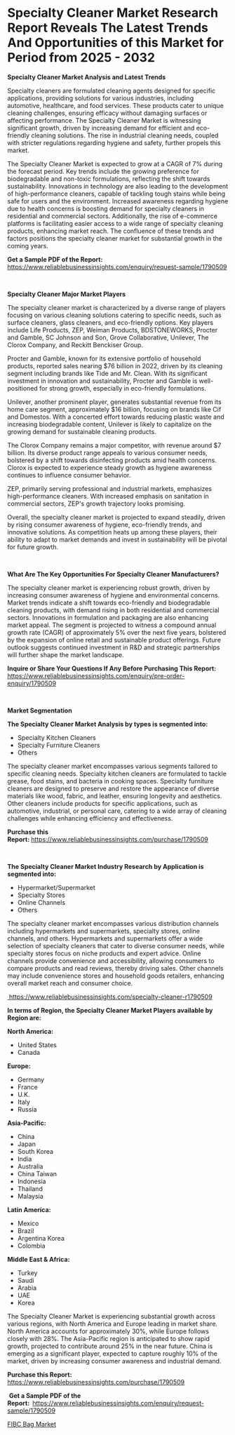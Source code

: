 <p><h1>Specialty Cleaner Market Research Report Reveals The Latest Trends And Opportunities of this Market for Period from 2025 - 2032</h1></p><p><strong>Specialty Cleaner Market Analysis and Latest Trends</strong></p>
<p><p>Specialty cleaners are formulated cleaning agents designed for specific applications, providing solutions for various industries, including automotive, healthcare, and food services. These products cater to unique cleaning challenges, ensuring efficacy without damaging surfaces or affecting performance. The Specialty Cleaner Market is witnessing significant growth, driven by increasing demand for efficient and eco-friendly cleaning solutions. The rise in industrial cleaning needs, coupled with stricter regulations regarding hygiene and safety, further propels this market. </p><p>The Specialty Cleaner Market is expected to grow at a CAGR of 7% during the forecast period. Key trends include the growing preference for biodegradable and non-toxic formulations, reflecting the shift towards sustainability. Innovations in technology are also leading to the development of high-performance cleaners, capable of tackling tough stains while being safe for users and the environment. Increased awareness regarding hygiene due to health concerns is boosting demand for specialty cleaners in residential and commercial sectors. Additionally, the rise of e-commerce platforms is facilitating easier access to a wide range of specialty cleaning products, enhancing market reach. The confluence of these trends and factors positions the specialty cleaner market for substantial growth in the coming years.</p></p>
<p><strong>Get a Sample PDF of the Report:&nbsp;</strong> <a href="https://www.reliablebusinessinsights.com/enquiry/request-sample/1790509?utm_campaign=2734&utm_medium=2&utm_source=Github&utm_content=ia&utm_term=04042025&utm_id=specialty-cleaner">https://www.reliablebusinessinsights.com/enquiry/request-sample/1790509</a></p>
<p>&nbsp;</p>
<p><strong>Specialty Cleaner Major Market Players</strong></p>
<p><p>The specialty cleaner market is characterized by a diverse range of players focusing on various cleaning solutions catering to specific needs, such as surface cleaners, glass cleaners, and eco-friendly options. Key players include Life Products, ZEP, Weiman Products, BDSTONEWORKS, Procter and Gamble, SC Johnson and Son, Grove Collaborative, Unilever, The Clorox Company, and Reckitt Benckiser Group.</p><p>Procter and Gamble, known for its extensive portfolio of household products, reported sales nearing $76 billion in 2022, driven by its cleaning segment including brands like Tide and Mr. Clean. With its significant investment in innovation and sustainability, Procter and Gamble is well-positioned for strong growth, especially in eco-friendly formulations.</p><p>Unilever, another prominent player, generates substantial revenue from its home care segment, approximately $16 billion, focusing on brands like Cif and Domestos. With a concerted effort towards reducing plastic waste and increasing biodegradable content, Unilever is likely to capitalize on the growing demand for sustainable cleaning products.</p><p>The Clorox Company remains a major competitor, with revenue around $7 billion. Its diverse product range appeals to various consumer needs, bolstered by a shift towards disinfecting products amid health concerns. Clorox is expected to experience steady growth as hygiene awareness continues to influence consumer behavior.</p><p>ZEP, primarily serving professional and industrial markets, emphasizes high-performance cleaners. With increased emphasis on sanitation in commercial sectors, ZEP's growth trajectory looks promising.</p><p>Overall, the specialty cleaner market is projected to expand steadily, driven by rising consumer awareness of hygiene, eco-friendly trends, and innovative solutions. As competition heats up among these players, their ability to adapt to market demands and invest in sustainability will be pivotal for future growth.</p></p>
<p>&nbsp;</p>
<p><strong>What Are The Key Opportunities For Specialty Cleaner Manufacturers?</strong></p>
<p><p>The specialty cleaner market is experiencing robust growth, driven by increasing consumer awareness of hygiene and environmental concerns. Market trends indicate a shift towards eco-friendly and biodegradable cleaning products, with demand rising in both residential and commercial sectors. Innovations in formulation and packaging are also enhancing market appeal. The segment is projected to witness a compound annual growth rate (CAGR) of approximately 5% over the next five years, bolstered by the expansion of online retail and sustainable product offerings. Future outlook suggests continued investment in R&D and strategic partnerships will further shape the market landscape.</p></p>
<p><strong>Inquire or Share Your Questions If Any Before Purchasing This Report:</strong> <a href="https://www.reliablebusinessinsights.com/enquiry/pre-order-enquiry/1790509?utm_campaign=2734&utm_medium=2&utm_source=Github&utm_content=ia&utm_term=04042025&utm_id=specialty-cleaner">https://www.reliablebusinessinsights.com/enquiry/pre-order-enquiry/1790509</a></p>
<p>&nbsp;</p>
<p><strong>Market Segmentation</strong></p>
<p><strong>The Specialty Cleaner Market Analysis by types is segmented into:</strong></p>
<p><ul><li>Specialty Kitchen Cleaners</li><li>Specialty Furniture Cleaners</li><li>Others</li></ul></p>
<p><p>The specialty cleaner market encompasses various segments tailored to specific cleaning needs. Specialty kitchen cleaners are formulated to tackle grease, food stains, and bacteria in cooking spaces. Specialty furniture cleaners are designed to preserve and restore the appearance of diverse materials like wood, fabric, and leather, ensuring longevity and aesthetics. Other cleaners include products for specific applications, such as automotive, industrial, or personal care, catering to a wide array of cleaning challenges while enhancing efficiency and effectiveness.</p></p>
<p><strong>Purchase this Report:&nbsp;</strong><a href="https://www.reliablebusinessinsights.com/purchase/1790509?utm_campaign=2734&utm_medium=2&utm_source=Github&utm_content=ia&utm_term=04042025&utm_id=specialty-cleaner">https://www.reliablebusinessinsights.com/purchase/1790509</a></p>
<p>&nbsp;</p>
<p><strong>The Specialty Cleaner Market Industry Research by Application is segmented into:</strong></p>
<p><ul><li>Hypermarket/Supermarket</li><li>Specialty Stores</li><li>Online Channels</li><li>Others</li></ul></p>
<p><p>The specialty cleaner market encompasses various distribution channels including hypermarkets and supermarkets, specialty stores, online channels, and others. Hypermarkets and supermarkets offer a wide selection of specialty cleaners that cater to diverse consumer needs, while specialty stores focus on niche products and expert advice. Online channels provide convenience and accessibility, allowing consumers to compare products and read reviews, thereby driving sales. Other channels may include convenience stores and household goods retailers, enhancing overall market reach and consumer choice.</p></p>
<p><a href="https://www.reliablebusinessinsights.com/specialty-cleaner-r1790509?utm_campaign=2734&utm_medium=2&utm_source=Github&utm_content=ia&utm_term=04042025&utm_id=specialty-cleaner">&nbsp;https://www.reliablebusinessinsights.com/specialty-cleaner-r1790509</a></p>
<p><strong>In terms of Region, the Specialty Cleaner Market Players available by Region are:</strong></p>
<p>
    <p> <strong> North America: </strong>
        <ul>
            <li>United States</li>
            <li>Canada</li>
        </ul>
        </p> 
    <p> <strong> Europe: </strong>
        <ul>
            <li>Germany</li>
            <li>France</li>
            <li>U.K.</li>
            <li>Italy</li>
            <li>Russia</li>
        </ul>
        </p> 
    <p> <strong> Asia-Pacific: </strong>
        <ul>
            <li>China</li>
            <li>Japan</li>
            <li>South Korea</li>
            <li>India</li>
            <li>Australia</li>
            <li>China Taiwan</li>
            <li>Indonesia</li>
            <li>Thailand</li>
            <li>Malaysia</li>
        </ul>
        </p> 
    <p> <strong> Latin America: </strong>
        <ul>
            <li>Mexico</li>
            <li>Brazil</li>
            <li>Argentina Korea</li>
            <li>Colombia</li>
        </ul>
        </p> 
    <p> <strong> Middle East & Africa: </strong>
        <ul>
            <li>Turkey</li>
            <li>Saudi</li>
            <li>Arabia</li>
            <li>UAE</li>
            <li>Korea</li>
        </ul>
    </p>
    </p>
<p><p>The Specialty Cleaner Market is experiencing substantial growth across various regions, with North America and Europe leading in market share. North America accounts for approximately 30%, while Europe follows closely with 28%. The Asia-Pacific region is anticipated to show rapid growth, projected to contribute around 25% in the near future. China is emerging as a significant player, expected to capture roughly 10% of the market, driven by increasing consumer awareness and industrial demand.</p></p>
<p><strong>Purchase this Report: </strong><a href="https://www.reliablebusinessinsights.com/purchase/1790509?utm_campaign=2734&utm_medium=2&utm_source=Github&utm_content=ia&utm_term=04042025&utm_id=specialty-cleaner">https://www.reliablebusinessinsights.com/purchase/1790509</a></p>
<p>&nbsp;<strong>Get a Sample PDF of the Report:&nbsp;&nbsp;</strong><a href="https://www.reliablebusinessinsights.com/enquiry/request-sample/1790509?utm_campaign=2734&utm_medium=2&utm_source=Github&utm_content=ia&utm_term=04042025&utm_id=specialty-cleaner">https://www.reliablebusinessinsights.com/enquiry/request-sample/1790509</a></p>
<p><strong></strong></p>
<p><p><a href="https://github.com/HobertDavis43/Market-Research-Report-List-2/blob/main/fibc-bag-market.md?utm_campaign=2734&utm_medium=2&utm_source=Github&utm_content=ia&utm_term=04042025&utm_id=specialty-cleaner">FIBC Bag Market</a></p></p>